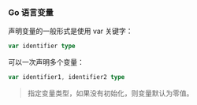 ### Go 语言变量

声明变量的一般形式是使用 var 关键字：

```go
var identifier type
```

可以一次声明多个变量：

```go
var identifier1, identifier2 type
```

> 指定变量类型，如果没有初始化，则变量默认为零值。